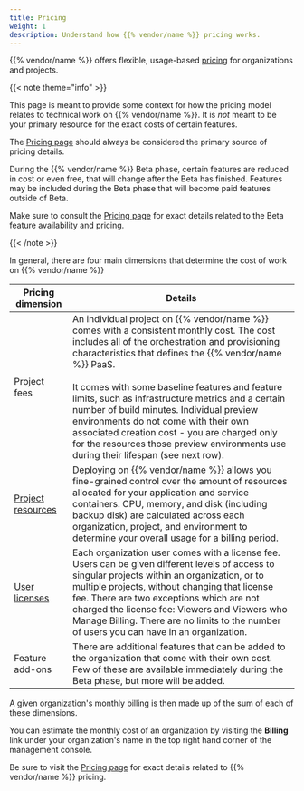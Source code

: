 ```yaml
---
title: Pricing
weight: 1
description: Understand how {{% vendor/name %}} pricing works.
---
```


{{% vendor/name %}} offers flexible, usage-based [pricing](https://upsun.com/pricing/) for organizations and projects.

{{< note theme="info" >}}

This page is meant to provide some context for how the pricing model relates to technical work on {{% vendor/name %}}.
It is _not_ meant to be your primary resource for the exact costs of certain features.

The [Pricing page](https://upsun.com/pricing/) should always be considered the primary source of pricing details.

During the {{% vendor/name %}} Beta phase, certain features are reduced in cost or even free, that will change after the Beta has finished. 
Features may be included during the Beta phase that will become paid features outside of Beta.

Make sure to consult the [Pricing page](https://upsun.com/pricing/) for exact details related to the Beta feature availability and pricing.

{{< /note >}}

In general, there are four main dimensions that determine the cost of work on {{% vendor/name %}}

|  Pricing dimension  |  Details  |
|---|---|
|  Project fees |  An individual project on {{% vendor/name %}} comes with a consistent monthly cost. The cost includes all of the orchestration and provisioning characteristics that defines the {{% vendor/name %}} PaaS.<br/><br/>It comes with some baseline features and feature limits, such as infrastructure metrics and a certain number of build minutes. Individual preview environments do not come with their own associated creation cost - you are charged only for the resources those preview environments use during their lifespan (see next row).  |
|  [Project resources](/manage-resources.md) | Deploying on {{% vendor/name %}} allows you fine-grained control over the amount of resources allocated for your application and service containers. CPU, memory, and disk (including backup disk) are calculated across each organization, project, and environment to determine your overall usage for a billing period.   |
|  [User licenses](/administration/users.md) | Each organization user comes with a license fee. Users can be given different levels of access to singular projects within an organization, or to multiple projects, without changing that license fee. There are two exceptions which are not charged the license fee: Viewers and Viewers who Manage Billing. There are no limits to the number of users you can have in an organization.|
|  Feature add-ons |  There are additional features that can be added to the organization that come with their own cost. Few of these are available immediately during the Beta phase, but more will be added.  |


A given organization's monthly billing is then made up of the sum of each of these dimensions. 

You can estimate the monthly cost of an organization by visiting the **Billing** link under your organization's name in the top right hand corner of the management console. 

Be sure to visit the [Pricing page](https://upsun.com/pricing/) for exact details related to {{% vendor/name %}} pricing.